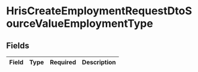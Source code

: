# HrisCreateEmploymentRequestDtoSourceValueEmploymentType


## Fields

| Field       | Type        | Required    | Description |
| ----------- | ----------- | ----------- | ----------- |